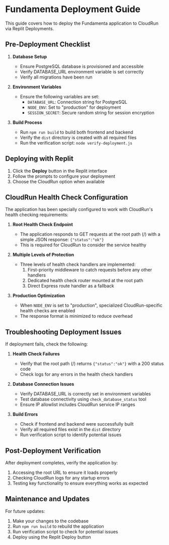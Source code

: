 # Fundamenta Deployment Guide

This guide covers how to deploy the Fundamenta application to CloudRun via Replit Deployments.

## Pre-Deployment Checklist

1. **Database Setup**
   - Ensure PostgreSQL database is provisioned and accessible
   - Verify DATABASE_URL environment variable is set correctly
   - Verify all migrations have been run

2. **Environment Variables**
   - Ensure the following variables are set:
     - `DATABASE_URL`: Connection string for PostgreSQL
     - `NODE_ENV`: Set to "production" for deployment
     - `SESSION_SECRET`: Secure random string for session encryption

3. **Build Process**
   - Run `npm run build` to build both frontend and backend
   - Verify the `dist` directory is created with all required files
   - Run the verification script: `node verify-deployment.js`

## Deploying with Replit

1. Click the **Deploy** button in the Replit interface
2. Follow the prompts to configure your deployment
3. Choose the CloudRun option when available

## CloudRun Health Check Configuration

The application has been specially configured to work with CloudRun's health checking requirements:

1. **Root Health Check Endpoint**
   - The application responds to GET requests at the root path (/) with a simple JSON response: `{"status":"ok"}`
   - This is required for CloudRun to consider the service healthy

2. **Multiple Levels of Protection**
   - Three levels of health check handlers are implemented:
     1. First-priority middleware to catch requests before any other handlers
     2. Dedicated health check router mounted at the root path
     3. Direct Express route handler as a fallback

3. **Production Optimization**
   - When `NODE_ENV` is set to "production", specialized CloudRun-specific health checks are enabled
   - The response format is minimized to reduce overhead

## Troubleshooting Deployment Issues

If deployment fails, check the following:

1. **Health Check Failures**
   - Verify that the root path (/) returns `{"status":"ok"}` with a 200 status code
   - Check logs for any errors in the health check handlers

2. **Database Connection Issues**
   - Verify DATABASE_URL is correctly set in environment variables
   - Test database connectivity using `check_database_status` tool
   - Ensure IP allowlist includes CloudRun service IP ranges

3. **Build Errors**
   - Check if frontend and backend were successfully built
   - Verify all required files exist in the `dist` directory
   - Run verification script to identify potential issues

## Post-Deployment Verification

After deployment completes, verify the application by:

1. Accessing the root URL to ensure it loads properly
2. Checking CloudRun logs for any startup errors
3. Testing key functionality to ensure everything works as expected

## Maintenance and Updates

For future updates:

1. Make your changes to the codebase
2. Run `npm run build` to rebuild the application
3. Run verification script to check for potential issues
4. Deploy using the Replit Deploy button